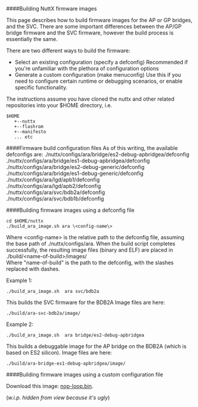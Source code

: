 ####Building NuttX firmware images

This page describes how to build firmware images for the AP or GP bridges, and the SVC. There are some important differences between the AP/GP bridge firmware and the SVC firmware, however the build process is essentially the same.

There are two different ways to build the firmware: 
* Select an existing configuration (specify a defconfig) 
  Recommended if you're unfamiliar with the plethora of configuration options
* Generate a custom configuration (make menuconfig)
  Use this if you need to configure certain runtime or debugging scenarios, or 
  enable specific functionality.
 
The instructions assume you have cloned the nuttx and other related repositories into your $HOME directory,
i.e. 
```
$HOME
   +--nuttx
   +--flashrom
   +--manifesto  
   ... etc
```

####Firmware build configuration files
As of this writing, the available defconfigs are:
./nuttx/configs/ara/bridge/es2-debug-apbridgea/defconfig  
./nuttx/configs/ara/bridge/es1-debug-apbridgea/defconfig  
./nuttx/configs/ara/bridge/es2-debug-generic/defconfig  
./nuttx/configs/ara/bridge/es1-debug-generic/defconfig  
./nuttx/configs/ara/lgd/apb1/defconfig  
./nuttx/configs/ara/lgd/apb2/defconfig  
./nuttx/configs/ara/svc/bdb2a/defconfig  
./nuttx/configs/ara/svc/bdb1b/defconfig  

####Building firmware images using a defconfig file
```
cd $HOME/nuttx
./build_ara_image.sh ara \<config-name\>
```
Where \<config-name\> is the relative path to the defconfig file, assuming the base path of ./nuttx/configs/ara.
When the build script completes successfully, the resulting image files (binary and ELF) are placed in  
./build/\<name-of-build\>/images/  
Where "name-of-build" is the path to the defconfig, with the slashes replaced with dashes.

Example 1:
```
./build_ara_image.sh  ara svc/bdb2a
```
This builds the SVC firmware for the BDB2A
Image files are here:
```
./build/ara-svc-bdb2a/image/
```

Example 2:
```
./build_ara_image.sh  ara bridge/es2-debug-apbridgea
```
This builds a debuggable image for the AP bridge on the BDB2A (which is based on ES2 silicon).
Image files are here:
```
./build/ara-bridge-es1-debug-apbridgea/image/
```

####Building firmware images using a custom configuration file

Download this image:  [nop-loop.bin](nop-loop.bin).  

(_w.i.p. hidden from view because it's ugly_)
<!--
#####STEP 1. a firmware build configuration.
   cd nuttx/tools
   ./configure.sh \<configs subdir\>
   cd ..
   where \<configs subdir\> is the subdirectory of nuttx/nuttx/configs/ara that
contains the desired configuration files. This step copies certain files
from the configs subdir to the nuttx/nuttx dir so they are available to
the make utility.
   Examples:                
        ara/bridge/es2-debug-apbridge - AP bridge A for BDB2
        ara/bridge/es2-debug-generic   - AP bridge 2 for BDB2
        ara/svc/bdb2a - SVC for BDB2
1.  From the nuttx/nuttx dir, run the configuration menu:
2.  make menuconfig
2.  Select System Type
3.  Select Boot Mode
4.  Select Boot from FLASH but copy to ram
5.  Save and Exit.
3.  Rebuild the image (in tree):
                make
        The resulting raw binary image is nuttx/nuttx/nuttx.bin.
        There is also an ELF image file, nuttx/nuttx/nuttx.

###Program the nuttx runtime image into SPI ROM

To flash an image that was built to load from SPI ROM

Run :

                truncate -s 2M nuttx.bin

Flashrom requires to have the same binary size as the size of the
SPIROM, this command will create holes at the end of the file in order
to get the same size (i.e. it will pad with 0 when read back but it
won’t use any physical memory on your disk).

5.  Get yourself a [SF100
    ISP](http://www.google.com/url?q=http%3A%2F%2Fwww.dediprog.com%2Fpd%2Fspi-flash-solution%2Fsf100&sa=D&sntz=1&usg=AFQjCNHXXwNK8cQ1U0qlJL8VdAxNQFqeVw) programmer
    from Dediprog.
6.  Build the flashrom utility from the git repository above.
7.  Disconnect power to the BDB.
8.  Connect your debug adapter board with a 40-pin FPC connector to the
    bridge you are attempting to program. Be careful, the connector is
    fragile.
9.  Configure your debug adapter board for use with the SPI ROM chip.

1.  On Debug Board Rev A, use a jumper to jump pins 2-3 on JP10.
2.  On Debug Board Rev B, slide the switch labeled SW5 towards the SW5
    label on the board.

10. Attach the grey SF100 ribbon cable that has an 8-pin connector to
    the mating 8-pin SPIROM programming header on the debug adapter
    board.  See the photo below for the combined result of steps 8 and
    9.  The jumper referenced in step 9 appears two columns to the left
    of the grey cable.  Caution: The SPIROM programming header is not
    keyed, so pay careful attention to the position of the red wire of
    grey ribbon cable, which denotes cd pin
    1!![IMG\_0017.JPG](images/image00.jpg)
11. Apply power to the BDB. Attach the USB cable.
12. Run (root permission may be needed, e.g. as granted via a “sudo “
    prefix):

flashrom  --programmer dediprog -w nuttx.bin

If all goes well, you should see something like:

```
flashrom v0.9.7-r1852 on Linux 3.13.0-24-generic (x86\_64)
flashrom is free software, get the source code at
http://www.flashrom.org
Calibrating delay loop... delay loop is unreliable, trying to continue
OK.
Found Winbond flash chip "W25Q16.W" (2048 kB, SPI) on dediprog.
[...bunch of blah blah here, omitted for clarity...]
Reading old flash chip contents... done.
Erasing and writing flash chip... Erase/write done.
Verifying flash... VERIFIED.
```
Note: If you attempt to reprogram the same image that’s already on the
SPIROM, you may instead see the following output:
```
Reading old flash chip contents... done.
Erasing and writing flash chip...
Warning: Chip content is identical to the requested image.
Erase/write done.
```
This is OK, but it’s a good idea to check that you’re indeed programming
the image that you had intended, rather than some previous version.

14. Remove power to the BDB
15.  Undo the SPI ROM-specific configuration on your debug daughter
    board.
1.  On Debug BoardRev A, remove the jumper on JP10
2.  On Debug Board Rev B, slide the switch labeled SW5 away from the SW5
    label on the board, towards the 3 and 6 labels below the switch.
15. Reapply power to the BDB. You can now proceed with developing on
    NuttX and loading code with JTAG.

###Building Code for the APBridges
1.  You should already have installed the necessary build prerequisites
    on your build machine, as referenced in the Development System
    Setup section. Note, these steps should only be needed once
    for a given build machine.
2.  Clone the NuttX repository as described in the Git repositories
    section above, and cd into the repository.
3.  Configure and build. You can either build in-tree or out-of-tree.
    Building out of tree is recommended because it avoids polluting the
    tree with build artifacts, and avoids having to run ‘make distclean’
    between each build, thus allowing you to build multiple images
    without reconfiguring, as is the case with in-tree builds. However,
    the script that builds out of tree does not yet support ‘make
    menuconfig’, so in that case you’ll need to do an in-tree build.  
1.  Building out-of-tree:
1.  Run the script build\_ara\_images.sh from the top level nuttx
    directory.
2.  Two parameters are required, board name and image name, which
    together form the path to the configuration, and are concatenated to
    form the build-name.
3.  The resulting image files are placed in
    nuttx/build/build-name/image. The raw binary image is nuttx.bin, and
    the ELF image file is nuttx.
4.  If you previously built in-tree, you’ll need to clean the tree
    before building out-of-tree. To do this, run ./clean\_tree.sh from
    the top-level nuttx directory. This removes any previously selected
    config and any leftover build products.
5.  To build the image for APBridge 1:
  ./build\_ara\_image.sh bdb apb1
6.  To build the image APBridge 2:
  ./build\_ara\_image.sh bdb apb2
2.  Building in-tree:
1.  Choose the nuttx build configuration.
  cd nuttx/tools
  ./configure.sh \<configs subdir\>
  cd ..
  where \<configs subdir\> is the subdirectory of nuttx/nuttx/configs that
contains the desired configuration files. This step copies certain files
from the configs subdir to the nuttx/nuttx dir so they are available to
the make utility.
1.   APBridge 1, use bdb/apb1
2.   APBridge 2, use bdb/apb2
2.  Build the image
        make
3.  The raw binary image is nuttx/nuttx/nuttx.bin, and the ELF image
    file is nuttx/nuttx/nuttx.
4.  Note that the repository is named nuttx, there is a nuttx
    subdirectory in the repository where ‘make’ is run, and the ELF file
    generated by a successful ‘make’ is also named nuttx.  Keep track of
    your build outputs, so that you don’t e.g., assume that an APBridge
    1 nuttx image is an APBridge 2 or SVC image).
5.  Important: If you’re going to switch between build configurations
    (APBridge 1, APBridge 2, SVC), run make distclean before cd’ing to
    tools and running the configure.sh script.
3.  Load the nuttx ELF file into memory with JTAG (see next section).


###Flashing the SPIROM

The AP and GP bridges run the firmware image by loading it from SPIROM 
to internal SRAM, and jumping to it. This behavior is configured at reset 
by sampling the SPIBOOT_N pin. Therefore, a valid firmware image is required in SPIROM in order
to boot. If the SPIROM does not contain a valid firmware image, you will also be unable
to debug via JTAG. 

1.  Download this image:  [nop-loop.bin](nop-loop.bin).  
    This program is loaded immediately after reset by the bridges. It
    does nothing but loop forever. This will let you connect to the ARM
    core via JTAG and load your image to internal SRAM and debug. Without 
    this image in SPI, you will be unable to connect via JTAG.
2.  Execute the steps below to flash this program to
    SPIROM.

####AP/GP bridge firmware boot process overview

Following reset, the device loads the firmware image from flash (SPIROM) 
to internal SRAM, and then jumps to it. This behavior is configured at reset 
by sampling the SPIBOOT_N pin, which is grounded. 

Firmware images can also be loaded and debugged via JTAG, by using GDB to load the image into internal SRAM while the processor is halted, and then letting the processor run.  

To support both of these scenarios, the firmware image contains startup logic to skip the copy to internal SRAM if the code is already running from ram. 

In either case, a valid firmware image is required in SPIROM in order
to boot the device. BDBs are shipped with a valid firmware image in flash, but if the image
becomes corrupted, or crashes at boot time, or fails to boot, you will need to reprogram flash using a hardware programmer. For instructions on programming flash (SPIROM), see [this section]()

To build an image that can 
is loaded from SPI ROM at reset, you will need to run the configuration
menu (kconfig) and set the options as described

-->